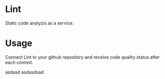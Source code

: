 # Lint

Static code analyzis as a service.

# Usage

Connect Lint to your github repository and receive code quality
status after each commit.

asdasd
asdasdsad
